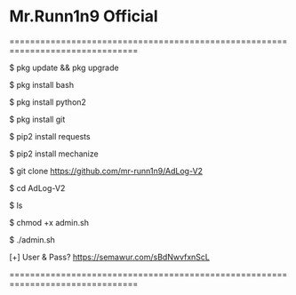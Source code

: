 # Mr.Runn1n9 Official
===============================================================================

$ pkg update && pkg upgrade

$ pkg install bash

$ pkg install python2

$ pkg install git

$ pip2 install requests

$ pip2 install mechanize

$ git clone https://github.com/mr-runn1n9/AdLog-V2

$ cd AdLog-V2

$ ls

$ chmod +x admin.sh

$ ./admin.sh

[+] User & Pass? https://semawur.com/sBdNwvfxnScL

===============================================================================
